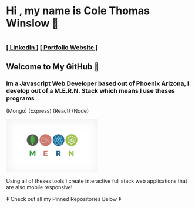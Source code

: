 ## <h1> Hi , my name is Cole Thomas Winslow 🚀<h1/>
    
### <a href="https://www.linkedin.com/in/cole-winslow-8a2a0b206/">[ LinkedIn ]</a>  <a href="https://www.linkedin.com/in/cole-winslow-8a2a0b206/">[ Portfolio Website ]</a>

    
## Welcome to My GitHub 👾
<h3>Im a Javascript Web Developer based out of Phoenix Arizona, I develop out of a M.E.R.N. Stack which means I use theses programs</h3>

(Mongo) (Express) (React) (Node)

<img src="Mern.jpeg" alt="M.E.R.N" width="250"/>




<p>Using all of theses tools I create interactive full stack web applications that are also mobile responsive!</p>

<p>⬇️ Check out all my Pinned Repositories Below ⬇️</p>
